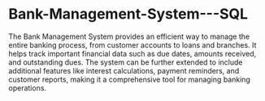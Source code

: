 # Bank-Management-System---SQL
The Bank Management System provides an efficient way to manage the entire banking process, from customer accounts to loans and branches. 
It helps track important financial data such as due dates, amounts received, and outstanding dues. 
The system can be further extended to include additional features like interest calculations, payment reminders, and customer reports,
making it a comprehensive tool for managing banking operations.

